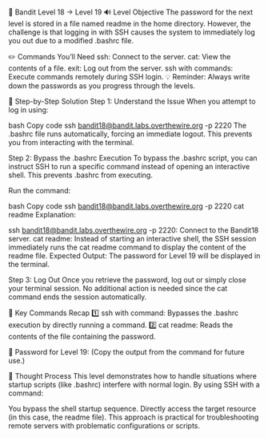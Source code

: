 🎲 Bandit Level 18 → Level 19
🔊 Level Objective
The password for the next level is stored in a file named readme in the home directory. However, the challenge is that logging in with SSH causes the system to immediately log you out due to a modified .bashrc file.

✏️ Commands You’ll Need
ssh: Connect to the server.
cat: View the contents of a file.
exit: Log out from the server.
ssh with commands: Execute commands remotely during SSH login.
💡 Reminder: Always write down the passwords as you progress through the levels.

📃 Step-by-Step Solution
Step 1: Understand the Issue
When you attempt to log in using:

bash
Copy code
ssh bandit18@bandit.labs.overthewire.org -p 2220
The .bashrc file runs automatically, forcing an immediate logout. This prevents you from interacting with the terminal.

Step 2: Bypass the .bashrc Execution
To bypass the .bashrc script, you can instruct SSH to run a specific command instead of opening an interactive shell. This prevents .bashrc from executing.

Run the command:

bash
Copy code
ssh bandit18@bandit.labs.overthewire.org -p 2220 cat readme
Explanation:

ssh bandit18@bandit.labs.overthewire.org -p 2220: Connect to the Bandit18 server.
cat readme: Instead of starting an interactive shell, the SSH session immediately runs the cat readme command to display the content of the readme file.
Expected Output: The password for Level 19 will be displayed in the terminal.

Step 3: Log Out
Once you retrieve the password, log out or simply close your terminal session. No additional action is needed since the cat command ends the session automatically.

:round_pushpin: Key Commands Recap
:one: ssh with command: Bypasses the .bashrc execution by directly running a command.
:two: cat readme: Reads the contents of the file containing the password.

🔑 Password for Level 19: (Copy the output from the command for future use.)

🔎 Thought Process
This level demonstrates how to handle situations where startup scripts (like .bashrc) interfere with normal login. By using SSH with a command:

You bypass the shell startup sequence.
Directly access the target resource (in this case, the readme file).
This approach is practical for troubleshooting remote servers with problematic configurations or scripts.